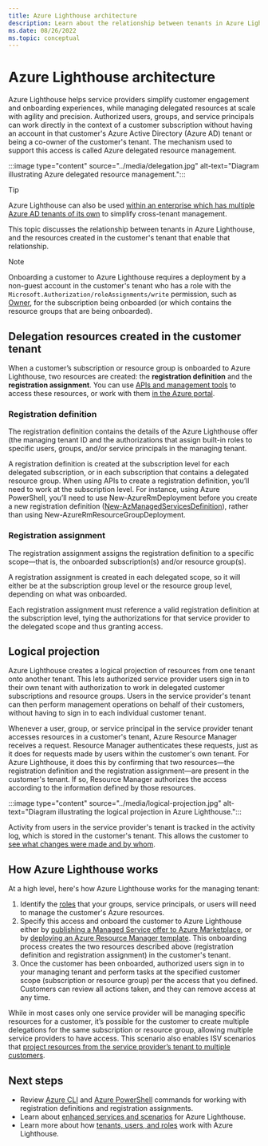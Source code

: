 ```yaml
---
title: Azure Lighthouse architecture
description: Learn about the relationship between tenants in Azure Lighthouse, and the resources created in the customer's tenant that enable that relationship.
ms.date: 08/26/2022
ms.topic: conceptual
---
```


# Azure Lighthouse architecture

Azure Lighthouse helps service providers simplify customer engagement and onboarding experiences, while managing delegated resources at scale with agility and precision. Authorized users, groups, and service principals can work directly in the context of a customer subscription without having an account in that customer's Azure Active Directory (Azure AD) tenant or being a co-owner of the customer's tenant. The mechanism used to support this access is called Azure delegated resource management.

:::image type="content" source="../media/delegation.jpg" alt-text="Diagram illustrating Azure delegated resource management.":::

> [!TIP]
> Azure Lighthouse can also be used [within an enterprise which has multiple Azure AD tenants of its own](enterprise.md) to simplify cross-tenant management.

This topic discusses the relationship between tenants in Azure Lighthouse, and the resources created in the customer's tenant that enable that relationship.

> [!NOTE]
> Onboarding a customer to Azure Lighthouse requires a deployment by a non-guest account in the customer's tenant who has a role with the `Microsoft.Authorization/roleAssignments/write` permission, such as [Owner](../../role-based-access-control/built-in-roles.md#owner), for the subscription being onboarded (or which contains the resource groups that are being onboarded).

## Delegation resources created in the customer tenant

When a customer’s subscription or resource group is onboarded to Azure Lighthouse, two resources are created: the **registration definition** and the **registration assignment**. You can use [APIs and management tools](cross-tenant-management-experience.md#apis-and-management-tool-support) to access these resources, or work with them [in the Azure portal](../how-to/view-manage-customers.md).

### Registration definition

The registration definition contains the details of the Azure Lighthouse offer (the managing tenant ID and the authorizations that assign built-in roles to specific users, groups, and/or service principals in the managing tenant.

A registration definition is created at the subscription level for each delegated subscription, or in each subscription that contains a delegated resource group. When using APIs to create a registration definition, you’ll need to work at the subscription level. For instance, using Azure PowerShell, you’ll need to use New-AzureRmDeployment before you create a new registration definition ([New-AzManagedServicesDefinition](/powershell/module/az.managedservices/new-azmanagedservicesdefinition)), rather than using New-AzureRmResourceGroupDeployment.

### Registration assignment

The registration assignment assigns the registration definition to a specific scope—that is, the onboarded subscription(s) and/or resource group(s).

A registration assignment is created in each delegated scope, so it will either be at the subscription group level or the resource group level, depending on what was onboarded.

Each registration assignment must reference a valid registration definition at the subscription level, tying the authorizations for that service provider to the delegated scope and thus granting access.

## Logical projection

Azure Lighthouse creates a logical projection of resources from one tenant onto another tenant. This lets authorized service provider users sign in to their own tenant with authorization to work in delegated customer subscriptions and resource groups. Users in the service provider's tenant can then perform management operations on behalf of their customers, without having to sign in to each individual customer tenant.

Whenever a user, group, or service principal in the service provider tenant accesses resources in a customer's tenant, Azure Resource Manager receives a request. Resource Manager authenticates these requests, just as it does for requests made by users within the customer's own tenant. For Azure Lighthouse, it does this by confirming that two resources—the registration definition and the registration assignment—are present in the customer's tenant. If so, Resource Manager authorizes the access according to the information defined by those resources.

:::image type="content" source="../media/logical-projection.jpg" alt-text="Diagram illustrating the logical projection in Azure Lighthouse.":::

Activity from users in the service provider's tenant is tracked in the activity log, which is stored in the customer's tenant. This allows the customer to [see what changes were made and by whom](../how-to/view-service-provider-activity.md).

## How Azure Lighthouse works

At a high level, here's how Azure Lighthouse works for the managing tenant:

1. Identify the [roles](tenants-users-roles.md#role-support-for-azure-lighthouse) that your groups, service principals, or users will need to manage the customer's Azure resources.
2. Specify this access and onboard the customer to Azure Lighthouse either by [publishing a Managed Service offer to Azure Marketplace](../how-to/publish-managed-services-offers.md), or by [deploying an Azure Resource Manager template](../how-to/onboard-customer.md). This onboarding process creates the two resources described above (registration definition and registration assignment) in the customer's tenant.
3. Once the customer has been onboarded, authorized users sign in to your managing tenant and perform tasks at the specified customer scope (subscription or resource group) per the access that you defined. Customers can review all actions taken, and they can remove access at any time.

While in most cases only one service provider will be managing specific resources for a customer, it’s possible for the customer to create multiple delegations for the same subscription or resource group, allowing multiple service providers to have access. This scenario also enables ISV scenarios that [project resources from the service provider’s tenant to multiple customers](isv-scenarios.md#saas-based-multi-tenant-offerings).

## Next steps

- Review [Azure CLI](/cli/azure/managedservices) and [Azure PowerShell](/powershell/module/az.managedservices) commands for working with registration definitions and registration assignments.
- Learn about [enhanced services and scenarios](cross-tenant-management-experience.md#enhanced-services-and-scenarios) for Azure Lighthouse.
- Learn more about how [tenants, users, and roles](tenants-users-roles.md) work with Azure Lighthouse.
